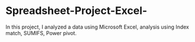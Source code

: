 # Spreadsheet-Project-Excel-
In this project, I analyzed a data using Microsoft Excel, analysis using Index match, SUMIFS, Power pivot.
